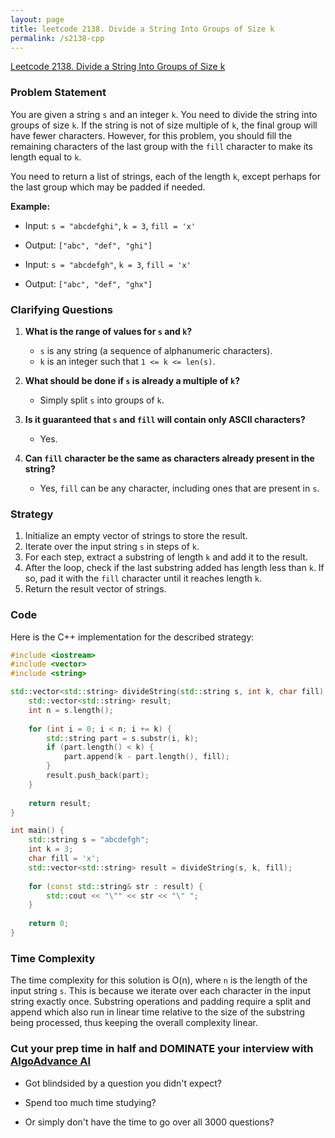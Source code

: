 ```yaml
---
layout: page
title: leetcode 2138. Divide a String Into Groups of Size k
permalink: /s2138-cpp
---
```

[Leetcode 2138. Divide a String Into Groups of Size k](https://algoadvance.github.io/algoadvance/l2138)
### Problem Statement
You are given a string `s` and an integer `k`. You need to divide the string into groups of size `k`. If the string is not of size multiple of `k`, the final group will have fewer characters. However, for this problem, you should fill the remaining characters of the last group with the `fill` character to make its length equal to `k`.

You need to return a list of strings, each of the length `k`, except perhaps for the last group which may be padded if needed.

**Example:**
- Input: `s = "abcdefghi"`, `k = 3`, `fill = 'x'`
- Output: `["abc", "def", "ghi"]`

- Input: `s = "abcdefgh"`, `k = 3`, `fill = 'x'`
- Output: `["abc", "def", "ghx"]`

### Clarifying Questions
1. **What is the range of values for `s` and `k`?**
   - `s` is any string (a sequence of alphanumeric characters).
   - `k` is an integer such that `1 <= k <= len(s)`.

2. **What should be done if `s` is already a multiple of `k`?**
   - Simply split `s` into groups of `k`.

3. **Is it guaranteed that `s` and `fill` will contain only ASCII characters?**
   - Yes.

4. **Can `fill` character be the same as characters already present in the string?**
   - Yes, `fill` can be any character, including ones that are present in `s`.

### Strategy
1. Initialize an empty vector of strings to store the result.
2. Iterate over the input string `s` in steps of `k`.
3. For each step, extract a substring of length `k` and add it to the result.
4. After the loop, check if the last substring added has length less than `k`. If so, pad it with the `fill` character until it reaches length `k`.
5. Return the result vector of strings.

### Code

Here is the C++ implementation for the described strategy:

```cpp
#include <iostream>
#include <vector>
#include <string>

std::vector<std::string> divideString(std::string s, int k, char fill) {
    std::vector<std::string> result;
    int n = s.length();
    
    for (int i = 0; i < n; i += k) {
        std::string part = s.substr(i, k);
        if (part.length() < k) {
            part.append(k - part.length(), fill);
        }
        result.push_back(part);
    }
    
    return result;
}

int main() {
    std::string s = "abcdefgh";
    int k = 3;
    char fill = 'x';
    std::vector<std::string> result = divideString(s, k, fill);
    
    for (const std::string& str : result) {
        std::cout << "\"" << str << "\" ";
    }
    
    return 0;
}
```

### Time Complexity
The time complexity for this solution is O(n), where `n` is the length of the input string `s`. This is because we iterate over each character in the input string exactly once. Substring operations and padding require a split and append which also run in linear time relative to the size of the substring being processed, thus keeping the overall complexity linear.


### Cut your prep time in half and DOMINATE your interview with [AlgoAdvance AI](https://algoAdvance.com)

- Got blindsided by a question you didn't expect?

- Spend too much time studying?

- Or simply don't have the time to go over all 3000 questions?


